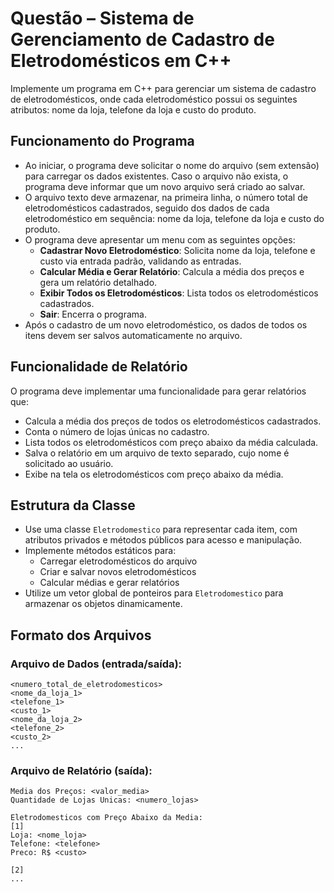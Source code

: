 # Questão – Sistema de Gerenciamento de Cadastro de Eletrodomésticos em C++

Implemente um programa em C++ para gerenciar um sistema de cadastro de eletrodomésticos, onde cada eletrodoméstico possui os seguintes atributos: nome da loja, telefone da loja e custo do produto.

## Funcionamento do Programa

- Ao iniciar, o programa deve solicitar o nome do arquivo (sem extensão) para carregar os dados existentes. Caso o arquivo não exista, o programa deve informar que um novo arquivo será criado ao salvar.
- O arquivo texto deve armazenar, na primeira linha, o número total de eletrodomésticos cadastrados, seguido dos dados de cada eletrodoméstico em sequência: nome da loja, telefone da loja e custo do produto.
- O programa deve apresentar um menu com as seguintes opções:
    - **Cadastrar Novo Eletrodoméstico**: Solicita nome da loja, telefone e custo via entrada padrão, validando as entradas.
    - **Calcular Média e Gerar Relatório**: Calcula a média dos preços e gera um relatório detalhado.
    - **Exibir Todos os Eletrodomésticos**: Lista todos os eletrodomésticos cadastrados.
    - **Sair**: Encerra o programa.
- Após o cadastro de um novo eletrodoméstico, os dados de todos os itens devem ser salvos automaticamente no arquivo.

## Funcionalidade de Relatório

O programa deve implementar uma funcionalidade para gerar relatórios que:
- Calcula a média dos preços de todos os eletrodomésticos cadastrados.
- Conta o número de lojas únicas no cadastro.
- Lista todos os eletrodomésticos com preço abaixo da média calculada.
- Salva o relatório em um arquivo de texto separado, cujo nome é solicitado ao usuário.
- Exibe na tela os eletrodomésticos com preço abaixo da média.

## Estrutura da Classe

- Use uma classe `Eletrodomestico` para representar cada item, com atributos privados e métodos públicos para acesso e manipulação.
- Implemente métodos estáticos para:
    - Carregar eletrodomésticos do arquivo
    - Criar e salvar novos eletrodomésticos
    - Calcular médias e gerar relatórios
- Utilize um vetor global de ponteiros para `Eletrodomestico` para armazenar os objetos dinamicamente.

## Formato dos Arquivos

### Arquivo de Dados (entrada/saída):
```
<numero_total_de_eletrodomesticos>
<nome_da_loja_1>
<telefone_1>
<custo_1>
<nome_da_loja_2>
<telefone_2>
<custo_2>
...
```

### Arquivo de Relatório (saída):
```
Media dos Preços: <valor_media>
Quantidade de Lojas Unicas: <numero_lojas>

Eletrodomesticos com Preço Abaixo da Media:
[1]
Loja: <nome_loja>
Telefone: <telefone>
Preco: R$ <custo>

[2]
...
```